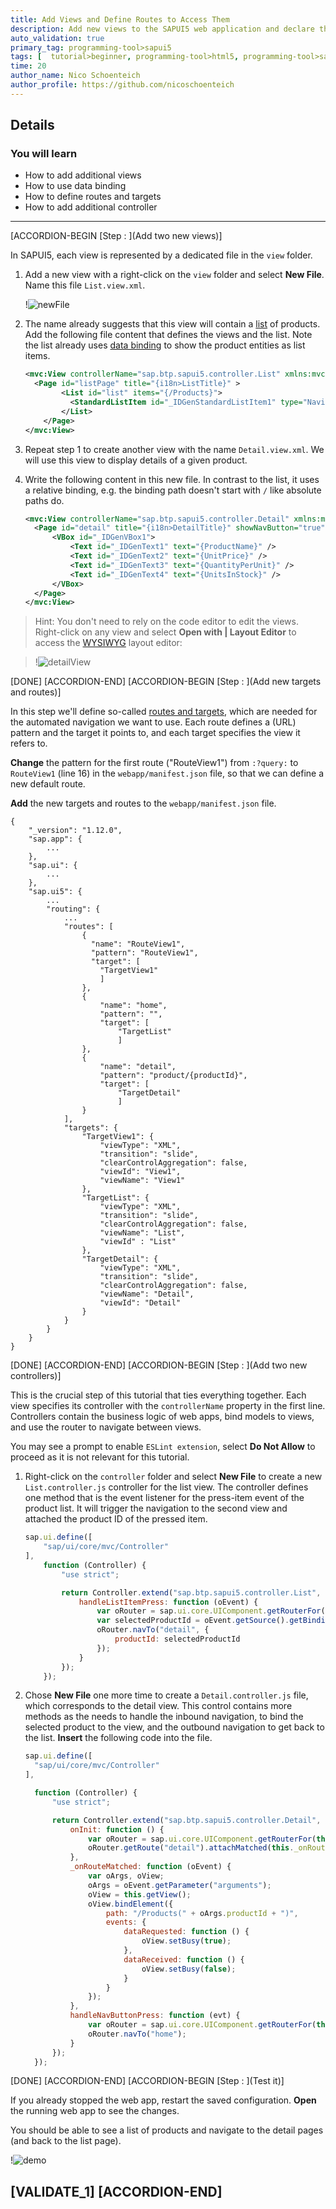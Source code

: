 ```yaml
---
title: Add Views and Define Routes to Access Them
description: Add new views to the SAPUI5 web application and declare them in the manifest.
auto_validation: true
primary_tag: programming-tool>sapui5
tags: [  tutorial>beginner, programming-tool>html5, programming-tool>sapui5, software-product>sap-btp--cloud-foundry-environment, software-product>sap-business-application-studio  ]
time: 20
author_name: Nico Schoenteich
author_profile: https://github.com/nicoschoenteich
---
```


## Details
### You will learn  
- How to add additional views
- How to use data binding
- How to define routes and targets
- How to add additional controller

---

[ACCORDION-BEGIN [Step : ](Add two new views)]

In SAPUI5, each view is represented by a dedicated file in the `view` folder.

1. Add a new view with a right-click on the `view` folder and select **New File**. Name this file `List.view.xml`.

    !![newFile](./newView.png)

2. The name already suggests that this view will contain a [list](https://sapui5.hana.ondemand.com/#/topic/295e44b2d0144318bcb7bdd56bfa5189) of products. Add the following file content that defines the views and the list. Note the list already uses [data binding](https://sapui5.hana.ondemand.com/#/topic/68b9644a253741e8a4b9e4279a35c247) to show the product entities as list items.

    ```XML
    <mvc:View controllerName="sap.btp.sapui5.controller.List" xmlns:mvc="sap.ui.core.mvc" displayBlock="true" xmlns="sap.m">
      <Page id="listPage" title="{i18n>ListTitle}" >
            <List id="list" items="{/Products}">
              <StandardListItem id="_IDGenStandardListItem1" type="Navigation" press="handleListItemPress" title="{ProductName}"/>
            </List>
        </Page>
    </mvc:View>
    ```


3. Repeat step 1 to create another view with the name `Detail.view.xml`. We will use this view to display details of a given product.


4. Write the following content in this new file. In contrast to the list, it uses a relative binding, e.g. the binding path doesn't start with `/` like absolute paths do.


    ```XML
    <mvc:View controllerName="sap.btp.sapui5.controller.Detail" xmlns:mvc="sap.ui.core.mvc" displayBlock="true" xmlns="sap.m">
      <Page id="detail" title="{i18n>DetailTitle}" showNavButton="true" navButtonPress="handleNavButtonPress" >
          <VBox id="_IDGenVBox1">
              <Text id="_IDGenText1" text="{ProductName}" />
              <Text id="_IDGenText2" text="{UnitPrice}" />
              <Text id="_IDGenText3" text="{QuantityPerUnit}" />
              <Text id="_IDGenText4" text="{UnitsInStock}" />
          </VBox>
      </Page>
    </mvc:View>
    ```

> Hint: You don't need to rely on the code editor to edit the views. Right-click on any view and select **Open with | Layout Editor** to access the [WYSIWYG](https://en.wikipedia.org/wiki/WYSIWYG) layout editor:

>!![detailView](detailView.png)


[DONE]
[ACCORDION-END]
[ACCORDION-BEGIN [Step : ](Add new targets and routes)]

In this step we'll define so-called [routes and targets](https://sapui5.hana.ondemand.com/#/topic/3d18f20bd2294228acb6910d8e8a5fb5), which are needed for the automated navigation we want to use. Each route defines a (URL) pattern and the target it points to, and each target specifies the view it refers to.

**Change** the pattern for the first route ("RouteView1") from `:?query:` to `RouteView1` (line 16) in the `webapp/manifest.json` file, so that we can define a new default route.

**Add** the new targets and routes to the `webapp/manifest.json` file.

```JSON[16,21-34,43-57]
{
    "_version": "1.12.0",
    "sap.app": {
        ...
    },
    "sap.ui": {
        ...
    },
    "sap.ui5": {
        ...
        "routing": {
            ...
            "routes": [
                {
                  "name": "RouteView1",
                  "pattern": "RouteView1",
                  "target": [
                    "TargetView1"
                    ]
                },
                {
                    "name": "home",
                    "pattern": "",
                    "target": [
                        "TargetList"
                        ]
                },
                {
                    "name": "detail",
                    "pattern": "product/{productId}",
                    "target": [
                        "TargetDetail"
                        ]
                }
            ],
            "targets": {
                "TargetView1": {
                    "viewType": "XML",
                    "transition": "slide",
                    "clearControlAggregation": false,
                    "viewId": "View1",
                    "viewName": "View1"
                },
                "TargetList": {
                    "viewType": "XML",
                    "transition": "slide",
                    "clearControlAggregation": false,
                    "viewName": "List",
                    "viewId" : "List"
                },
                "TargetDetail": {
                    "viewType": "XML",
                    "transition": "slide",
                    "clearControlAggregation": false,
                    "viewName": "Detail",
                    "viewId": "Detail"
                }
            }
        }
    }
}
```

[DONE]
[ACCORDION-END]
[ACCORDION-BEGIN [Step : ](Add two new controllers)]

This is the crucial step of this tutorial that ties everything together. Each view specifies its controller with the `controllerName` property in the first line. Controllers contain the business logic of web apps, bind models to views, and use the router to navigate between views.

You may see a prompt to enable `ESLint extension`, select **Do Not Allow** to proceed as it is not relevant for this tutorial.


1. Right-click on the `controller` folder and select **New File** to create a new   `List.controller.js` controller for the list view. The controller defines one method that is the event listener for the press-item event of the product list. It will trigger the navigation to the second view and attached the product ID of the pressed item.

    ```JavaScript
    sap.ui.define([
        "sap/ui/core/mvc/Controller"
    ],
        function (Controller) {
            "use strict";

            return Controller.extend("sap.btp.sapui5.controller.List", {
                handleListItemPress: function (oEvent) {
                    var oRouter = sap.ui.core.UIComponent.getRouterFor(this);
                    var selectedProductId = oEvent.getSource().getBindingContext().getProperty("ProductID");
                    oRouter.navTo("detail", {
                        productId: selectedProductId
                    });
                }
            });
        });
    ```

2. Chose **New File** one more time to create a `Detail.controller.js` file, which corresponds to the detail view.  This control contains more methods as the needs to handle the inbound navigation, to bind the selected product to the view, and the outbound navigation to get back to the list. **Insert** the following code into the file.

    ```JavaScript
    sap.ui.define([
      "sap/ui/core/mvc/Controller"
    ],

      function (Controller) {
          "use strict";

          return Controller.extend("sap.btp.sapui5.controller.Detail", {
              onInit: function () {
                  var oRouter = sap.ui.core.UIComponent.getRouterFor(this);
                  oRouter.getRoute("detail").attachMatched(this._onRouteMatched, this);
              },
              _onRouteMatched: function (oEvent) {
                  var oArgs, oView;
                  oArgs = oEvent.getParameter("arguments");
                  oView = this.getView();
                  oView.bindElement({
                      path: "/Products(" + oArgs.productId + ")",
                      events: {
                          dataRequested: function () {
                              oView.setBusy(true);
                          },
                          dataReceived: function () {
                              oView.setBusy(false);
                          }
                      }
                  });
              },
              handleNavButtonPress: function (evt) {
                  var oRouter = sap.ui.core.UIComponent.getRouterFor(this);
                  oRouter.navTo("home");
              }
          });
      });
    ```


[DONE]
[ACCORDION-END]
[ACCORDION-BEGIN [Step : ](Test it)]

If you already stopped the web app, restart the saved configuration. **Open** the running web app to see the changes.

You should be able to see a list of products and navigate to the detail pages (and back to the list page).


!![demo](./navigation.gif)



[VALIDATE_1]
[ACCORDION-END]
---
